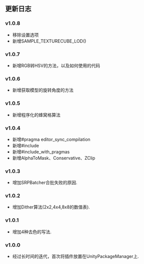 ## 更新日志

### v1.0.8
* 移除设置选项
* 新增SAMPLE_TEXTURECUBE_LOD()

### v1.0.7
* 新增RGB转HSV的方法，以及如何使用的代码

### v1.0.6
* 新增获取模型的旋转角度的方法

### v1.0.5
* 新增程序化的蜂窝格算法

### v1.0.4
* 新增#pragma editor_sync_compilation
* 新增#include
* 新增#include_with_pragmas
* 新增AlphaToMask、Conservative、ZClip

### v1.0.3
* 增加SRPBatcher合批失败的原因.

### v1.0.2
* 增加Dither算法(2x2,4x4,8x8的数值表).

### v1.0.1
* 增加4种去色的写法.

### v1.0.0
* 经过长时间的迭代，首次将插件放置在UnityPackageManager上.

